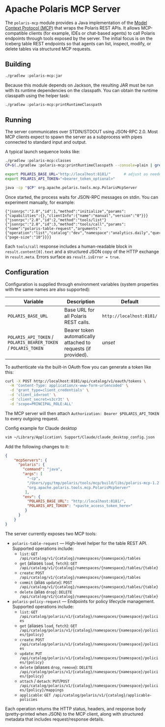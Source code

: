 # Apache Polaris MCP Server

The `polaris-mcp` module provides a Java implementation of the
[Model Context Protocol (MCP)](https://modelcontextprotocol.io) that
wraps the Polaris REST APIs. It allows MCP-compatible clients (for
example, IDEs or chat-based agents) to call Polaris endpoints through
tools exposed by the server. The initial focus is on the Iceberg table
REST endpoints so that agents can list, inspect, modify, or delete
tables via structured MCP requests.

## Building

```bash
./gradlew :polaris-mcp:jar
```

Because this module depends on Jackson, the resulting JAR must be run with
its runtime dependencies on the classpath. You can obtain the runtime classpath
using the helper task:

```bash
./gradlew :polaris-mcp:printRuntimeClasspath
```

## Running

The server communicates over STDIN/STDOUT using JSON-RPC 2.0. Most MCP
clients expect to spawn the server as a subprocess with pipes connected to
standard input and output.

A typical launch sequence looks like:

```bash
./gradlew :polaris-mcp:classes
CP=$(./gradlew :polaris-mcp:printRuntimeClasspath --console=plain | grep '^/')

export POLARIS_BASE_URL="http://localhost:8181/"      # adjust as needed
export POLARIS_API_TOKEN="<bearer_token_optional>"

java -cp "$CP" org.apache.polaris.tools.mcp.PolarisMcpServer
```

Once started, the process waits for JSON-RPC messages on stdin. You can experiment manually, for example:

```jsonc
{"jsonrpc":"2.0","id":1,"method":"initialize","params":{"capabilities":{},"clientInfo":{"name":"manual","version":"0"}}}
{"jsonrpc":"2.0","id":2,"method":"tools/list"}
{"jsonrpc":"2.0","id":3,"method":"tools/call","params":{"name":"polaris-table-request","arguments":{"operation":"list","catalog":"dev","namespace":"analytics.daily","query":{"page-size":"10"}}}}
```

Each `tools/call` response includes a human-readable block in
`result.content[0].text` and a structured JSON copy of the HTTP exchange in
`result.meta`. Errors surface as `result.isError = true`.

## Configuration

Configuration is supplied through environment variables (system properties
with the same names are also supported):

| Variable                                                       | Description                                                    | Default                  |
|----------------------------------------------------------------|----------------------------------------------------------------|--------------------------|
| `POLARIS_BASE_URL`                                             | Base URL for all Polaris REST calls.                           | `http://localhost:8181/` |
| `POLARIS_API_TOKEN` / `POLARIS_BEARER_TOKEN` / `POLARIS_TOKEN` | Bearer token automatically attached to requests (if provided). | _unset_                  |

To authenticate via the built-in OAuth flow you can generate a token like this:
```bash
curl -X POST http://localhost:8181/api/catalog/v1/oauth/tokens \
  -H 'Content-Type: application/x-www-form-urlencoded' \
  -d 'grant_type=client_credentials' \
  -d 'client_id=root' \
  -d 'client_secret=s3cr3t' \
  -d 'scope=PRINCIPAL_ROLE:ALL'
```

The MCP server will then attach `Authorization: Bearer $POLARIS_API_TOKEN` to
every outgoing request.

Config example for Claude desktop
```bash
vim ~/Library/Application\ Support/Claude/claude_desktop_config.json
```
Add the following changes to it:
```json
{
    "mcpServers": {
      "polaris": {
        "command": "java",
        "args": [
          "-cp",
          "/Users/ygu/tmp/polaris/tools/mcp/build/libs/polaris-mcp-1.2.0-incubating-SNAPSHOT.jar:/Users/ygu/.gradle/caches/modules-2/files-2.1/com.fasterxml.jackson.core/jackson-databind/2.20.0/f0a5e62fbd21285e9a5498a60dccb097e1ef793b/jackson-databind-2.20.0.jar:/Users/ygu/.gradle/caches/modules-2/files-2.1/com.fasterxml.jackson.core/jackson-core/2.20.0/3c97f7fad069f7cfae639d790bd93d6a0b2dff31/jackson-core-2.20.0.jar:/Users/ygu/.gradle/caches/modules-2/files-2.1/com.fasterxml.jackson.core/jackson-annotations/2.20/6a5e7291ea3f2b590a7ce400adb7b3aea4d7e12c/jackson-annotations-2.20.jar",
          "org.apache.polaris.tools.mcp.PolarisMcpServer"
         ],
        "env": {
          "POLARIS_BASE_URL": "http://localhost:8181/",
          "POLARIS_API_TOKEN": "<paste_access_token_here>" 
         }
      }
    }
}
```

The server currently exposes two MCP tools:

* `polaris-table-request` — High-level helper for the table REST API. Supported operations include:
  * `list`: `GET /api/catalog/v1/{catalog}/namespaces/{namespace}/tables`
  * `get` (aliases `load`, `fetch`): `GET /api/catalog/v1/{catalog}/namespaces/{namespace}/tables/{table}`
  * `create`: `POST /api/catalog/v1/{catalog}/namespaces/{namespace}/tables`
  * `commit` (alias `update`): `POST /api/catalog/v1/{catalog}/namespaces/{namespace}/tables/{table}`
  * `delete` (alias `drop`): `DELETE /api/catalog/v1/{catalog}/namespaces/{namespace}/tables/{table}`
* `polaris-policy-request` — Endpoints for policy lifecycle management. Supported operations include:
  * `list`: `GET /api/catalog/polaris/v1/{catalog}/namespaces/{namespace}/policies`
  * `get` (aliases `load`, `fetch`): `GET /api/catalog/polaris/v1/{catalog}/namespaces/{namespace}/policies/{policy}`
  * `create`: `POST /api/catalog/polaris/v1/{catalog}/namespaces/{namespace}/policies`
  * `update`: `PUT /api/catalog/polaris/v1/{catalog}/namespaces/{namespace}/policies/{policy}`
  * `delete` (aliases `drop`, `remove`): `DELETE /api/catalog/polaris/v1/{catalog}/namespaces/{namespace}/policies/{policy}`
  * `attach` / `detach`: `PUT`/`POST /api/catalog/polaris/v1/{catalog}/namespaces/{namespace}/policies/{policy}/mappings`
  * `applicable`: `GET /api/catalog/polaris/v1/{catalog}/applicable-policies`

Each operation returns the HTTP status, headers, and response body (pretty-printed
when JSON) to the MCP client, along with structured metadata that includes
request/response details.
